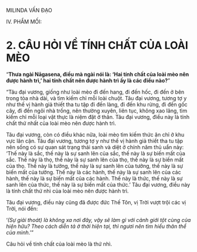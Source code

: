 MILINDA VẤN ĐẠO

IV. PHẨM MỐI:

# 2. CÂU HỎI VỀ TÍNH CHẤT CỦA LOÀI MÈO

“**Thưa ngài Nāgasena, điều mà ngài nói là: ‘Hai tính chất của loài mèo nên được hành trì,’ hai tính chất nên được hành trì ấy là các điều nào?**”

“Tâu đại vương, giống như loài mèo đi đến hang, đi đến hốc, đi đến ở bên trong tòa nhà dài, và tìm kiếm chỉ mỗi loài chuột. Tâu đại vương, tương tợ y như thế vị hành giả thiết tha tu tập đi đến làng, đi đến khu rừng, đi đến gốc cây, đi đến ngôi nhà trống, nên thường xuyên, liên tục, không xao lãng, tìm kiếm chỉ mỗi loại vật thực là niệm đặt ở thân. Tâu đại vương, điều này là tính chất thứ nhất của loài mèo nên được hành trì.

Tâu đại vương, còn có điều khác nữa, loài mèo tìm kiếm thức ăn chỉ ở khu vực lân cận. Tâu đại vương, tương tợ y như thế vị hành giả thiết tha tu tập nên sống có sự quan sát trạng thái sanh và diệt ở chính năm thủ uẩn này: ‘Thế này là sắc, thế này là sự sanh lên của sắc, thế này là sự biến mất của sắc. Thế này là thọ, thế này là sự sanh lên của thọ, thế này là sự biến mất của thọ. Thế này là tưởng, thế này là sự sanh lên của tưởng, thế này là sự biến mất của tưởng. Thế này là các hành, thế này là sự sanh lên của các hành, thế này là sự biến mất của các hành. Thế này là thức, thế này là sự sanh lên của thức, thế này là sự biến mất của thức.’ Tâu đại vương, điều này là tính chất thứ nhì của loài mèo nên được hành trì.

Tâu đại vương, điều này cũng đã được đức Thế Tôn, vị Trời vượt trội các vị Trời, nói đến:

‘_(Sự giải thoát) là không xa nơi đây, vậy sẽ làm gì với cảnh giới tột cùng của hiện hữu? Theo cách diễn tả ở thời hiện tại, thì ngươi nên tìm hiểu thân thể của mình_.’”

Câu hỏi về tính chất của loài mèo là thứ nhì.
